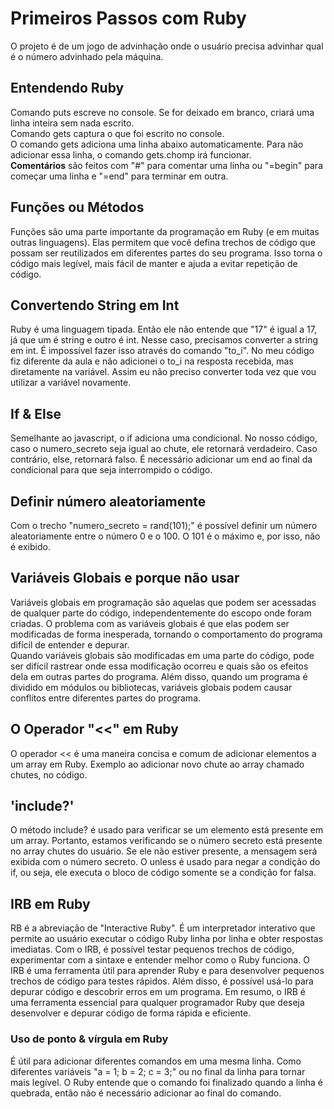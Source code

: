 # Primeiros Passos com Ruby
O projeto é de um jogo de advinhação onde o usuário precisa advinhar qual é o número advinhado pela máquina.

## Entendendo Ruby
Comando puts escreve no console. Se for deixado em branco, criará uma linha inteira sem nada escrito.<br>
Comando gets captura o que foi escrito no console.<br>
O comando gets adiciona uma linha abaixo automaticamente. Para não adicionar essa linha, o comando gets.chomp irá funcionar. <br>
<strong>Comentários</strong> são feitos com "#" para comentar uma linha ou "=begin" para começar uma linha e "=end" para terminar em outra.

## Funções ou Métodos
Funções são uma parte importante da programação em Ruby (e em muitas outras linguagens). Elas permitem que você defina trechos de código que possam ser reutilizados em diferentes partes do seu programa. Isso torna o código mais legível, mais fácil de manter e ajuda a evitar repetição de código.

## Convertendo String em Int
Ruby é uma linguagem tipada. Então ele não entende que "17" é igual a 17, já que um é string e outro é int. Nesse caso, precisamos converter a string em int. É impossível fazer isso através do comando "to_i". No meu código fiz diferente da aula e não adicionei o to_i na resposta recebida, mas diretamente na variável. Assim eu não preciso converter toda vez que vou utilizar a variável novamente.

## If & Else
Semelhante ao javascript, o if adiciona uma condicional. No nosso código, caso o numero_secreto seja igual ao chute, ele retornará verdadeiro. Caso contrário, else, retornará falso. É necessário adicionar um end ao final da condicional para que seja interrompido o código. 

## Definir número aleatoriamente
Com o trecho "numero_secreto = rand(101);" é possível definir um número aleatoriamente entre o número 0 e o 100. O 101 é o máximo e, por isso, não é exibido.

## Variáveis Globais e porque não usar
Variáveis globais em programação são aquelas que podem ser acessadas de qualquer parte do código, independentemente do escopo onde foram criadas. O problema com as variáveis globais é que elas podem ser modificadas de forma inesperada, tornando o comportamento do programa difícil de entender e depurar.<br>
Quando variáveis globais são modificadas em uma parte do código, pode ser difícil rastrear onde essa modificação ocorreu e quais são os efeitos dela em outras partes do programa. Além disso, quando um programa é dividido em módulos ou bibliotecas, variáveis globais podem causar conflitos entre diferentes partes do programa.

## O Operador "<<" em Ruby
O operador << é uma maneira concisa e comum de adicionar elementos a um array em Ruby. Exemplo ao adicionar novo chute ao array chamado chutes, no código.

## 'include?' 
O método include? é usado para verificar se um elemento está presente em um array. Portanto, estamos verificando se o número secreto está presente no array chutes do usuário. Se ele não estiver presente, a mensagem será exibida com o número secreto. O unless é usado para negar a condição do if, ou seja, ele executa o bloco de código somente se a condição for falsa.

## IRB em Ruby
RB é a abreviação de "Interactive Ruby". É um interpretador interativo que permite ao usuário executar o código Ruby linha por linha e obter respostas imediatas. Com o IRB, é possível testar pequenos trechos de código, experimentar com a sintaxe e entender melhor como o Ruby funciona. O IRB é uma ferramenta útil para aprender Ruby e para desenvolver pequenos trechos de código para testes rápidos. Além disso, é possível usá-lo para depurar código e descobrir erros em um programa. Em resumo, o IRB é uma ferramenta essencial para qualquer programador Ruby que deseja desenvolver e depurar código de forma rápida e eficiente.
### Uso de ponto & vírgula em Ruby
É útil para adicionar diferentes comandos em uma mesma linha. Como diferentes variáveis "a = 1; b = 2; c = 3;" ou no final da linha para tornar mais legível. O Ruby entende que o comando foi finalizado quando a linha é quebrada, então não é necessário adicionar ao final do comando.